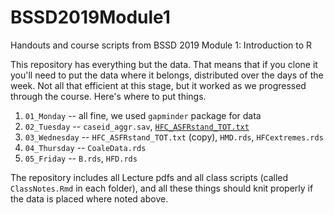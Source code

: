# BSSD2019Module1
Handouts and course scripts from BSSD 2019 Module 1: Introduction to R

This repository has everything but the data. That means that if you clone it you'll need to put the data where it belongs, distributed over the days of the week. Not all that efficient at this stage, but it worked as we progressed through the course. Here's where to put things.

1. `01_Monday` -- all fine, we used `gapminder` package for data
2. `02_Tuesday` -- `caseid_aggr.sav`, [`HFC_ASFRstand_TOT.txt`](https://drive.google.com/file/d/17L_DiPS6hCf00hh7XCp9KTKyjJTkhy8Y/view?usp=sharing)
3. `03_Wednesday` -- `HFC_ASFRstand_TOT.txt` (copy), `HMD.rds`, `HFCextremes.rds`
4. `04_Thursday` -- `CoaleData.rds`
5. `05_Friday` -- `B.rds`, `HFD.rds`

The repository includes all Lecture pdfs and all class scripts (called `ClassNotes.Rmd` in each folder), and all these things should knit properly if the data is placed where noted above.

